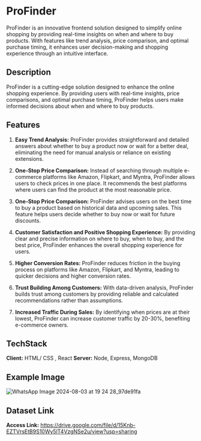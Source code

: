 # ProFinder

ProFinder is an innovative frontend solution designed to simplify online shopping by providing real-time insights on when and where to buy products. With features like trend analysis, price comparison, and optimal purchase timing, it enhances user decision-making and shopping experience through an intuitive interface.

## Description

ProFinder is a cutting-edge solution designed to enhance the online shopping experience. By providing users with real-time insights, price comparisons, and optimal purchase timing, ProFinder helps users make informed decisions about when and where to buy products.

## Features

1. **Easy Trend Analysis:**
   ProFinder provides straightforward and detailed answers about whether to buy a product now or wait for a better deal, eliminating the need for manual analysis or reliance on existing extensions.

2. **One-Stop Price Comparison:**
   Instead of searching through multiple e-commerce platforms like Amazon, Flipkart, and Myntra, ProFinder allows users to check prices in one place. It recommends the best platforms where users can find the product at the most reasonable price.

3. **One-Stop Price Comparison:**
   ProFinder advises users on the best time to buy a product based on historical data and upcoming sales. This feature helps users decide whether to buy now or wait for future discounts.

4. **Customer Satisfaction and Positive Shopping Experience:**
   By providing clear and precise information on where to buy, when to buy, and the best price, ProFinder enhances the overall shopping experience for users.

5. **Higher Conversion Rates:**
   ProFinder reduces friction in the buying process on platforms like Amazon, Flipkart, and Myntra, leading to quicker decisions and higher conversion rates.

6. **Trust Building Among Customers:**
   With data-driven analysis, ProFinder builds trust among customers by providing reliable and calculated recommendations rather than assumptions.

7. **Increased Traffic During Sales:**
   By identifying when prices are at their lowest, ProFinder can increase customer traffic by 20-30%, benefiting e-commerce owners.

## TechStack

**Client:** HTML/ CSS , React
**Server:** Node, Express, MongoDB 

## Example Image

![WhatsApp Image 2024-08-03 at 19 24 28_97de91fa](https://github.com/user-attachments/assets/2936d07e-6cb4-4b7d-95c5-ec07f6eb273d)

## Dataset Link

**Access Link:** https://drive.google.com/file/d/15Knb-EZTVrsEtB9S10Wy5lT4VzgNSe2u/view?usp=sharing
